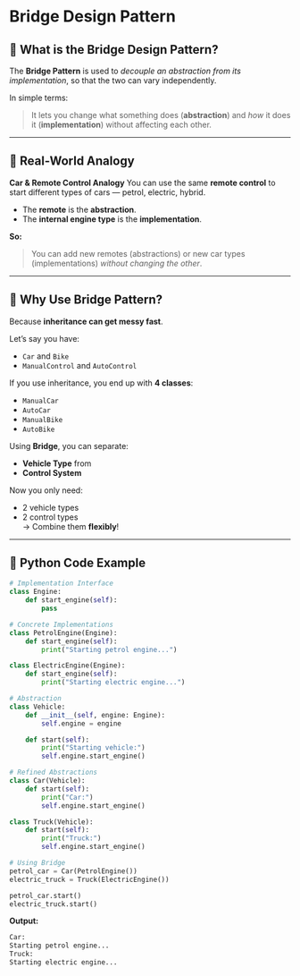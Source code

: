 # Bridge Design Pattern

## 🔹 What is the Bridge Design Pattern?

The **Bridge Pattern** is used to *decouple an abstraction from its implementation*, so that the two can vary independently.

In simple terms:

> It lets you change what something does (**abstraction**) and *how* it does it (**implementation**) without affecting each other.

---

## 🔹 Real-World Analogy
**Car & Remote Control Analogy**
You can use the same **remote control** to start different types of cars — petrol, electric, hybrid.

- The **remote** is the **abstraction**.
- The **internal engine type** is the **implementation**.

**So:**
> You can add new remotes (abstractions) or new car types (implementations) *without changing the other*.

---

## 🔹 Why Use Bridge Pattern?

Because **inheritance can get messy fast**.

Let’s say you have:

- `Car` and `Bike`
- `ManualControl` and `AutoControl`

If you use inheritance, you end up with **4 classes**:

- `ManualCar`
- `AutoCar`
- `ManualBike`
- `AutoBike`

Using **Bridge**, you can separate:

- **Vehicle Type** from
- **Control System**

Now you only need:

- 2 vehicle types 
- 2 control types  
→ Combine them **flexibly**!

---

## 🐍 Python Code Example

```Python
# Implementation Interface
class Engine:
    def start_engine(self):
        pass

# Concrete Implementations
class PetrolEngine(Engine):
    def start_engine(self):
        print("Starting petrol engine...")

class ElectricEngine(Engine):
    def start_engine(self):
        print("Starting electric engine...")

# Abstraction
class Vehicle:
    def __init__(self, engine: Engine):
        self.engine = engine

    def start(self):
        print("Starting vehicle:")
        self.engine.start_engine()

# Refined Abstractions
class Car(Vehicle):
    def start(self):
        print("Car:")
        self.engine.start_engine()

class Truck(Vehicle):
    def start(self):
        print("Truck:")
        self.engine.start_engine()

# Using Bridge
petrol_car = Car(PetrolEngine())
electric_truck = Truck(ElectricEngine())

petrol_car.start()
electric_truck.start()
```

**Output:**
```python
Car:
Starting petrol engine...
Truck:
Starting electric engine...
```



